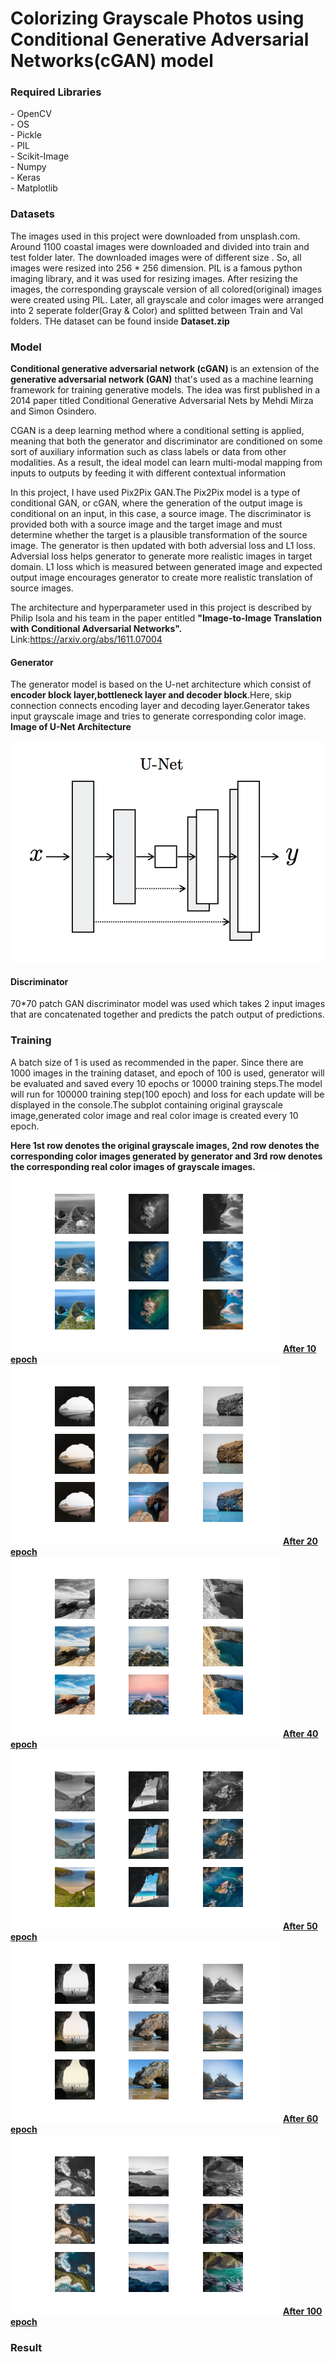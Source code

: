 # Colorizing Grayscale Photos using Conditional Generative Adversarial Networks(cGAN) model


<h3><b>Required Libraries</b></h3>
- OpenCV <br>
- OS <br>
- Pickle<br>
- PIL<br>
- Scikit-Image<br>
- Numpy<br>
- Keras<br>
- Matplotlib<br>

<h3><b>Datasets</b></h3>
The images used in this project were downloaded from unsplash.com. Around 1100 coastal images were downloaded and divided into train and test folder later.
The downloaded images were of different size . So, all images were resized into 256 * 256 dimension. PIL is a famous python imaging library, and it was used for resizing images.
After resizing the images, the corresponding grayscale version of all colored(original) images were created using PIL. 
Later, all grayscale and color images were arranged into 2 seperate folder(Gray & Color) and splitted between Train and Val folders.
THe dataset can be found inside <b>Dataset.zip</b>

<h3><b>Model</b></h3>
<b>Conditional generative adversarial network (cGAN) </b>is an extension of the <b>generative adversarial network (GAN)</b> that's used as a machine learning framework for training generative models. The idea was first published in a 2014 paper titled Conditional Generative Adversarial Nets by Mehdi Mirza and Simon Osindero.

CGAN is a deep learning method where a conditional setting is applied, meaning that both the generator and discriminator are conditioned on some sort of auxiliary information such as class labels or data from other modalities. As a result, the ideal model can learn multi-modal mapping from inputs to outputs by feeding it with different contextual information

In this project, I have used Pix2Pix GAN.The Pix2Pix model is a type of conditional GAN, or cGAN, where the generation of the output image is conditional on an input, in this case, a source image. The discriminator is provided both with a source image and the target image and must determine whether the target is a plausible transformation of the source image. The generator is then updated with both adversial loss and L1 loss. Adversial loss helps generator to generate more realistic images in target domain. L1 loss which is measured between generated image and expected output image encourages generator to create more realistic translation of source images.

The architecture and hyperparameter used in this project is described by Philip Isola and his team in the paper entitled <b>"Image-to-Image Translation with Conditional Adversarial Networks".</b> Link:https://arxiv.org/abs/1611.07004

<h4><b>Generator </b></h4>
The generator model is based on the U-net architecture which consist of <b>encoder block layer,bottleneck layer and decoder block</b>.Here, skip connection connects encoding layer and decoding layer.Generator takes input grayscale image and tries to generate corresponding color image.
<b>Image of U-Net Architecture</b>



![Alt text](U-Net.png?raw=true "Optional Title")

<h4><b>Discriminator </b></h4>
70*70 patch GAN discriminator model was used which takes 2 input images that are concatenated together and predicts the patch output of predictions.

<h3><b>Training</b></h3>
A batch size of 1 is used as recommended in the paper. Since there are 1000 images in the training dataset, and epoch of 100 is used, generator will be evaluated and saved every 10 epochs or 10000 training steps.The model will run for 100000 training step(100 epoch) and loss for each update will be displayed in the console.The subplot containing original grayscale image,generated color image and real color image is created every 10 epoch.

<b>Here 1st row denotes the original grayscale images, 2nd row denotes the corresponding color images generated by generator and 3rd row denotes the corresponding real color images of grayscale images.</b>
![Alt text](plot_010000.png?raw=true "Optional Title")
<b><u>After 10 epoch</u></b>
<br>
![Alt text](plot_020000.png?raw=true "Optional Title")
<b><u>After 20 epoch</u></b>
<br>
![Alt text](plot_040000.png?raw=true "Optional Title")
<b><u>After 40 epoch</u></b>
<br>
![Alt text](plot_050000.png?raw=true "Optional Title")
<b><u>After 50 epoch</u></b>
<br>
![Alt text](plot_060000.png?raw=true "Optional Title")
<b><u>After 60 epoch</u></b>
<br>
![Alt text](plot_100000.png?raw=true "Optional Title")
<b><u>After 100 epoch</u></b>
<br>

<h3><b>Result</b></h3>

